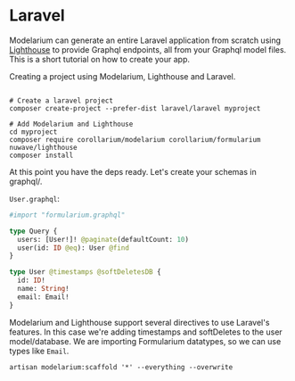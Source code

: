 # Laravel

Modelarium can generate an entire Laravel application from scratch using [Lighthouse](https://lighthouse-php.com/) to provide Graphql endpoints, all from your Graphql model files. This is a short tutorial on how to create your app.

Creating a project using Modelarium, Lighthouse and Laravel.

```shell

# Create a laravel project
composer create-project --prefer-dist laravel/laravel myproject

# Add Modelarium and Lighthouse
cd myproject
composer require corollarium/modelarium corollarium/formularium nuwave/lighthouse
composer install
```

At this point you have the deps ready. Let's create your schemas in graphql/.

`User.graphql`:

```graphql
#import "formularium.graphql"

type Query {
  users: [User!]! @paginate(defaultCount: 10)
  user(id: ID @eq): User @find
}

type User @timestamps @softDeletesDB {
  id: ID!
  name: String!
  email: Email!
}
```

Modelarium and Lighthouse support several directives to use Laravel's features. In this case we're adding timestamps and softDeletes to the user model/database. We are importing Formularium datatypes, so we can use types like `Email`.

```shell
artisan modelarium:scaffold '*' --everything --overwrite
```
